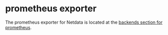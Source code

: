 # prometheus exporter

The prometheus exporter for Netdata is located at the [backends section for prometheus](../../../../backends/prometheus).

